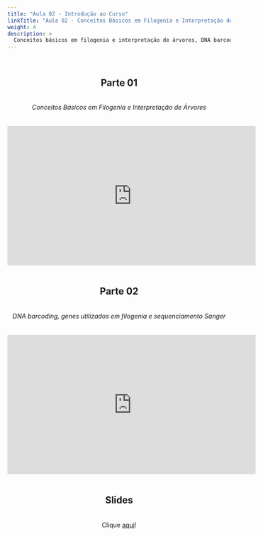 ```yaml
---
title: "Aula 02 - Introdução ao Curso"
linkTitle: "Aula 02 - Conceitos Básicos em Filogenia e Interpretação de Árvores"
weight: 4
description: >
  Conceitos básicos em filogenia e interpretação de árvores, DNA barcoding, genes utilizados em filogenia e sequenciamento Sanger
---
```


<br>
<div align="center">
<h2>Parte 01</h2>
<br>
<i>Conceitos Básicos em Filogenia e Interpretação de Árvores</i>
<br><br><br>
<iframe width="560" height="315" src="https://www.youtube.com/embed/GSfxqkU0brs" frameborder="0" allow="accelerometer; autoplay; clipboard-write; encrypted-media; gyroscope; picture-in-picture" allowfullscreen></iframe>
<br><br>

<h2>Parte 02</h2>
<br>
<i>DNA barcoding, genes utilizados em filogenia e sequenciamento Sanger</i>
<br><br><br>
<iframe width="560" height="315" src="https://www.youtube.com/embed/a5o6XEY65l0" frameborder="0" allow="accelerometer; autoplay; clipboard-write; encrypted-media; gyroscope; picture-in-picture" allowfullscreen></iframe>
<br><br>

<h2>Slides</h2>
<br>
Clique <a href="https://github.com/desirrepetters/cursodefilogenia.ufpr/raw/master/userguide/content/pt-br/docs/teoricas/slides/aula_02.pdf">aqui</a>!
</div>